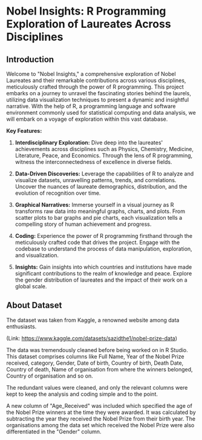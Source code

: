 # Nobel Insights: R Programming Exploration of Laureates Across Disciplines
## Introduction
Welcome to "Nobel Insights," a comprehensive exploration of Nobel Laureates and their remarkable contributions across various disciplines, meticulously crafted through the power of R programming. This project embarks on a journey to unravel the fascinating stories behind the laurels, utilizing data visualization techniques to present a dynamic and insightful narrative. With the help of R, a programming language and software environment commonly used for statistical computing and data analysis, we will embark on a voyage of exploration within this vast database.

**Key Features:**

1) **Interdisciplinary Exploration:** Dive deep into the laureates' achievements across disciplines such as Physics, Chemistry, Medicine, Literature, Peace, and Economics. Through the lens of R programming, witness the interconnectedness of excellence in diverse fields.

2) **Data-Driven Discoveries:** Leverage the capabilities of R to analyze and visualize datasets, unravelling patterns, trends, and correlations. Uncover the nuances of laureate demographics, distribution, and the evolution of recognition over time.

3) **Graphical Narratives:** Immerse yourself in a visual journey as R transforms raw data into meaningful graphs, charts, and plots. From scatter plots to bar graphs and pie charts, each visualization tells a compelling story of human achievement and progress.

4) **Coding:** Experience the power of R programming firsthand through the meticulously crafted code that drives the project. Engage with the codebase to understand the process of data manipulation, exploration, and visualization. 

5) **Insights:** Gain insights into which countries and institutions have made significant contributions to the realm of knowledge and peace. Explore the gender distribution of laureates and the impact of their work on a global scale.

## About Dataset
The dataset was taken from Kaggle, a renowned website among data enthusiasts. 

(Link: https://www.kaggle.com/datasets/sazidthe1/nobel-prize-data)

The data was tremendously cleaned before being worked on in R Studio. This dataset comprises columns like Full Name, Year of the Nobel Prize received, category, Gender, Date of birth, Country of birth, Death Date, Country of death, Name of organisation from where the winners belonged,	Country of organisation and so on.

The redundant values were cleaned, and only the relevant columns were kept to keep the analysis and coding simple and to the point. 

A new column of "Age_Received" was included which specified the age of the Nobel Prize winners at the time they were awarded. It was calculated by subtracting the year they received the Nobel Prize from their birth year. The organisations among the data set which received the Nobel Prize were also differentiated in the "Gender" column.


